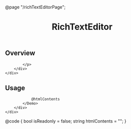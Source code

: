 ﻿@page "/richTextEditorPage";

<header class="root">
    <h1 class="title">RichTextEditor</h1>
</header>
<div class="section" style="transition-delay: 0s;">
    <div id="overview" tabindex="-1">
        <h2 class="subHeading hiddenContent">Overview</h2>
    </div>
    <div class="content">
        <div class="ms-Markdown">
            <p>

            </p>
        </div>
    </div>
</div>
<div class="section" style="transition-delay: 0s;">
    <div id="overview" tabindex="-1">
        <h2 class="subHeading">Usage</h2>
    </div>
    <div>
        <div class="subSection">
            <Demo Header="RichText Editor" Key="0" MetadataPath="RichTextEditorPage">
                <Toggle Label="Readonly" @bind-Checked=@isReadonly />
                <RichTextEditor @bind-RichText=@htmlContents
                                ReadOnly=@isReadonly />

                @htmlContents
            </Demo>
        </div>
    </div>
</div>
@code {
    bool isReadonly = false;
    string htmlContents = "";
}
